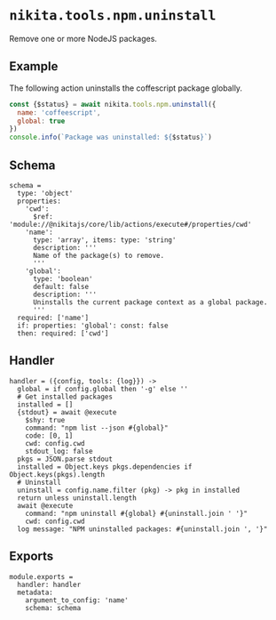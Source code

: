 
# `nikita.tools.npm.uninstall`

Remove one or more NodeJS packages.

## Example

The following action uninstalls the coffescript package globally.

```js
const {$status} = await nikita.tools.npm.uninstall({
  name: 'coffeescript',
  global: true
})
console.info(`Package was uninstalled: ${$status}`)
```

## Schema

    schema =
      type: 'object'
      properties:
        'cwd':
          $ref: 'module://@nikitajs/core/lib/actions/execute#/properties/cwd'
        'name':
          type: 'array', items: type: 'string'
          description: '''
          Name of the package(s) to remove.
          '''
        'global':
          type: 'boolean'
          default: false
          description: '''
          Uninstalls the current package context as a global package.
          '''
      required: ['name']
      if: properties: 'global': const: false
      then: required: ['cwd']

## Handler

    handler = ({config, tools: {log}}) ->
      global = if config.global then '-g' else ''
      # Get installed packages
      installed = []
      {stdout} = await @execute
        $shy: true
        command: "npm list --json #{global}"
        code: [0, 1]
        cwd: config.cwd
        stdout_log: false
      pkgs = JSON.parse stdout
      installed = Object.keys pkgs.dependencies if Object.keys(pkgs).length
      # Uninstall
      uninstall = config.name.filter (pkg) -> pkg in installed
      return unless uninstall.length
      await @execute
        command: "npm uninstall #{global} #{uninstall.join ' '}"
        cwd: config.cwd
      log message: "NPM uninstalled packages: #{uninstall.join ', '}"

## Exports

    module.exports =
      handler: handler
      metadata:
        argument_to_config: 'name'
        schema: schema
